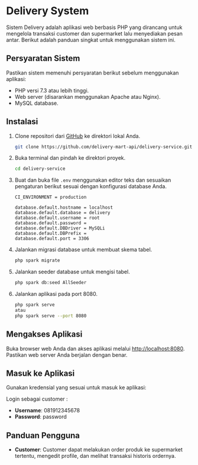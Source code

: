 # Delivery System

Sistem Delivery adalah aplikasi web berbasis PHP yang dirancang untuk mengelola transaksi customer dan supermarket lalu menyediakan pesan antar. Berikut adalah panduan singkat untuk menggunakan sistem ini.

## Persyaratan Sistem

Pastikan sistem memenuhi persyaratan berikut sebelum menggunakan aplikasi:

- PHP versi 7.3 atau lebih tinggi.
- Web server (disarankan menggunakan Apache atau Nginx).
- MySQL database.

## Instalasi

1. Clone repositori dari [GitHub](https://github.com/delivery-mart-api/delivery-service) ke direktori lokal Anda.

    ```bash
    git clone https://github.com/delivery-mart-api/delivery-service.git
    ```

2. Buka terminal dan pindah ke direktori proyek.

    ```bash
    cd delivery-service
    ```

3. Buat dan buka file `.env` menggunakan editor teks dan sesuaikan pengaturan berikut sesuai dengan konfigurasi database Anda.

    ```env
    CI_ENVIRONMENT = production

    database.default.hostname = localhost
    database.default.database = delivery
    database.default.username = root
    database.default.password = 
    database.default.DBDriver = MySQLi
    database.default.DBPrefix =
    database.default.port = 3306
    ```

4. Jalankan migrasi database untuk membuat skema tabel.

    ```bash
    php spark migrate
    ```
5. Jalankan seeder database untuk mengisi tabel.

    ```bash
    php spark db:seed AllSeeder
    ```

6. Jalankan aplikasi pada port 8080.

    ```bash
    php spark serve
    atau
    php spark serve --port 8080
    ```

## Mengakses Aplikasi

Buka browser web Anda dan akses aplikasi melalui [http://localhost:8080](http://localhost:8080). Pastikan web server Anda berjalan dengan benar.

## Masuk ke Aplikasi

Gunakan kredensial yang sesuai untuk masuk ke aplikasi:

Login sebagai customer : 
- **Username**: 081912345678
- **Password**: password

## Panduan Pengguna

- **Customer**: Customer dapat melakukan order produk ke supermarket tertentu, mengedit profile, dan melihat transaksi historis ordernya.
